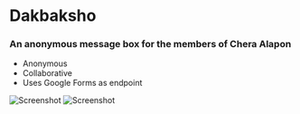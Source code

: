 # Dakbaksho
### An anonymous message box for the members of **Chera Alapon**

- Anonymous
- Collaborative
- Uses Google Forms as endpoint

![Screenshot](https://telegra.ph/file/bd6df7abbc4b9c03af3b4.png)
![Screenshot](https://telegra.ph/file/097650876093ef8499ff3.png)

